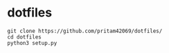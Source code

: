 # dotfiles


```
git clone https://github.com/pritam42069/dotfiles/
cd dotfiles
python3 setup.py
```

